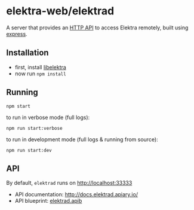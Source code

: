 # elektra-web/elektrad

A server that provides an [HTTP API](http://docs.elektrad.apiary.io/) to access
Elektra remotely, built using [express](https://expressjs.com/).


## Installation

 * first, install [libelektra](https://libelektra.org/)
 * now run `npm install`


## Running

```
npm start
```

to run in verbose mode (full logs):

```
npm run start:verbose
```

to run in development mode (full logs & running from source):

```
npm run start:dev
```


## API

By default, `elektrad` runs on [http://localhost:33333](http://localhost:33333)

 - API documentation: http://docs.elektrad.apiary.io/
 - API blueprint: [elektrad.apib](https://master.libelektra.org/doc/api_blueprints/elektrad.apib)
